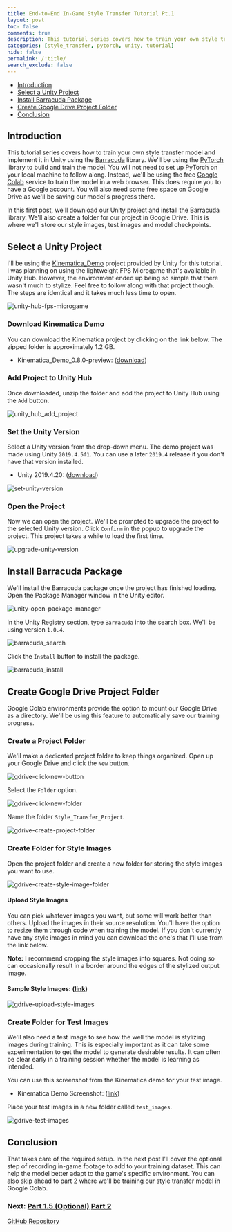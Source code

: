 ```yaml
---
title: End-to-End In-Game Style Transfer Tutorial Pt.1
layout: post
toc: false
comments: true
description: This tutorial series covers how to train your own style transfer model with PyTorch and implement it in Unity using the Barracuda library.
categories: [style_transfer, pytorch, unity, tutorial]
hide: false
permalink: /:title/
search_exclude: false
---
```


* [Introduction](#introduction)
* [Select a Unity Project](#select-a-unity-project)
* [Install Barracuda Package](#install-barracuda-package)
* [Create Google Drive Project Folder](#create-google-drive-project-folder)
* [Conclusion](#conclusion)

## Introduction

This tutorial series covers how to train your own style transfer model and implement it in Unity using the [Barracuda](https://docs.unity3d.com/Packages/com.unity.barracuda@1.0/manual/index.html) library. We'll be using the [PyTorch](https://pytorch.org/) library to build and train the model. You will not need to set up PyTorch on your local machine to follow along. Instead, we'll be using the free [Google Colab](https://research.google.com/colaboratory/faq.html) service to train the model in a web browser. This does require you to have a Google account. You will also need some free space on Google Drive as we'll be saving our model's progress there.

In this first post, we'll download our Unity project and install the Barracuda library. We'll also create a folder for our project in Google Drive. This is where we'll store our style images, test images and model checkpoints.

## Select a Unity Project

I'll be using the [Kinematica_Demo](https://github.com/Unity-Technologies/Kinematica_Demo/) project provided by Unity for this tutorial. I was planning on using the lightweight FPS Microgame that's available in Unity Hub. However, the environment ended up being so simple that there wasn't much to stylize. Feel free to follow along with that project though. The steps are identical and it takes much less time to open.

![unity-hub-fps-microgame](..\images\end-to-end-in-game-style-transfer-tutorial\unity-hub-fps-microgame.png)

### Download Kinematica Demo

You can download the Kinematica project by clicking on the link below. The zipped folder is approximately 1.2 GB.

* Kinematica_Demo_0.8.0-preview: ([download](https://github.com/Unity-Technologies/Kinematica_Demo/releases/download/0.8.0-preview/Kinematica_Demo_0.8.0-preview.zip))

### Add Project to Unity Hub

Once downloaded, unzip the folder and add the project to Unity Hub using the `Add` button.

![unity_hub_add_project](..\images\end-to-end-in-game-style-transfer-tutorial\unity_hub_add_project.png)

### Set the Unity Version

Select a Unity version from the drop-down menu. The demo project was made using Unity `2019.4.5f1`. You can use a later `2019.4` release if you don't have that version installed.

* Unity 2019.4.20: ([download](unityhub://2019.4.20f1/6dd1c08eedfa))

![set-unity-version](..\images\end-to-end-in-game-style-transfer-tutorial\set-unity-version.png)

### Open the Project

Now we can open the project. We'll be prompted to upgrade the project to the selected Unity version. Click `Confirm` in the popup to upgrade the project. This project takes a while to load the first time.

![upgrade-unity-version](..\images\end-to-end-in-game-style-transfer-tutorial\upgrade-unity-version.png)

## Install Barracuda Package

We'll install the Barracuda package once the project has finished loading. Open the Package Manager window in the Unity editor.

![unity-open-package-manager](..\images\end-to-end-in-game-style-transfer-tutorial\unity-open-package-manager.png)

 In the Unity Registry section, type `Barracuda` into the search box. We'll be using version `1.0.4`.

![barracuda_search](..\images\end-to-end-in-game-style-transfer-tutorial\barracuda_search.png)

Click the `Install` button to install the package.

![barracuda_install](..\images\end-to-end-in-game-style-transfer-tutorial\barracuda_install.png)



## Create Google Drive Project Folder

Google Colab environments provide the option to mount our Google Drive as a directory. We'll be using this feature to automatically save our training progress. 

### Create a Project Folder

We'll make a dedicated project folder to keep things organized. Open up your Google Drive and click the `New` button.

![gdrive-click-new-button](..\images\end-to-end-in-game-style-transfer-tutorial\gdrive-click-new-button.png)

Select the `Folder` option.

![gdrive-click-new-folder](..\images\end-to-end-in-game-style-transfer-tutorial\gdrive-click-new-folder.png)

Name the folder `Style_Transfer_Project`.

![gdrive-create-project-folder](..\images\end-to-end-in-game-style-transfer-tutorial\gdrive-create-project-folder.png)

### Create Folder for Style Images

Open the project folder and create a new folder for storing the style images you want to use.

![gdrive-create-style-image-folder](..\images\end-to-end-in-game-style-transfer-tutorial\gdrive-create-style-image-folder.png)

#### Upload Style Images

You can pick whatever images you want, but some will work better than others. Upload the images in their source resolution. You'll have the option to resize them through code when training the model. If you don't currently have any style images in mind you can download the one's that I'll use from the link below.

**Note:** I recommend cropping the style images into squares. Not doing so can occasionally result in a border around the edges of the stylized output image.

#### Sample Style Images: ([link](https://drive.google.com/drive/folders/1IJZk5vY0coY1qOlotkvtZpBHufAP9GFX?usp=sharing))

![gdrive-upload-style-images](..\images\end-to-end-in-game-style-transfer-tutorial\gdrive-upload-style-images.png)

### Create Folder for Test Images

We'll also need a test image to see how the well the model is stylizing images during training. This is especially important as it can take some experimentation to get the model to generate desirable results. It can often be clear early in a training session whether the model is learning as intended.

You can use this screenshot from the Kinematica demo for your test image.

* Kinematica Demo Screenshot: ([link](https://drive.google.com/file/d/1YrvAV-2RYuRIOHGeTLOgPHc8WHBtpBS2/view?usp=sharing))

Place your test images in a new folder called `test_images`.

![gdrive-test-images](..\images\end-to-end-in-game-style-transfer-tutorial\gdrive-test-images.png)

## Conclusion

That takes care of the required setup. In the next post I'll cover the optional step of recording in-game footage to add to your training dataset. This can help the model better adapt to the game's specific environment. You can also skip ahead to part 2 where we'll be training our style transfer model in Google Colab.



### Next: [Part 1.5 (Optional)](https://christianjmills.com/End-To-End-In-Game-Style-Transfer-Tutorial-1-5/) [Part 2](https://christianjmills.com/End-To-End-In-Game-Style-Transfer-Tutorial-2/) 

[GitHub Repository](https://github.com/cj-mills/End-to-End-In-Game-Style-Transfer-Tutorial)
